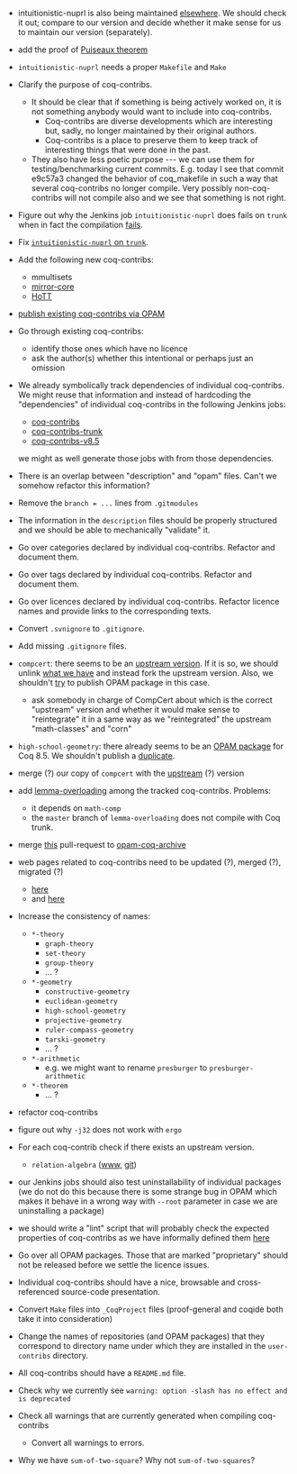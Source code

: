  - intuitionistic-nuprl is also being maintained [elsewhere](https://github.com/vrahli/NuprlInCoq). We should check it out; compare to our version and decide whether it make sense for us to maintain our version (separately).
 - add the proof of [Puiseaux theorem](https://scm.gforge.inria.fr/anonscm/git/puiseuxth/puiseuxth.git)
 - `intuitionistic-nuprl` needs a proper `Makefile` and `Make`
 - Clarify the purpose of coq-contribs.
   - It should be clear that if something is being actively worked on,
     it is not something anybody would want to include into coq-contribs.
     - Coq-contribs are diverse developments which are interesting but, sadly, no longer maintained by their original authors.
     - Coq-contribs is a place to preserve them to keep track of interesting things that were done in the past.
   - They also have less poetic purpose --- we can use them for testing/benchmarking current commits.
     E.g. today I see that commit e9c57a3 changed the behavior of coq_makefile in such a way that several
     coq-contribs no longer compile. Very possibly non-coq-contribs will not compile also
     and we see that something is not right.
 - Figure out why the Jenkins job `intuitionistic-nuprl` does fails on `trunk` when in fact the compilation [fails](https://ci.inria.fr/coq/job/bench-intuitionistic-nuprl/34/console).
 - Fix [`intuitionistic-nuprl` on `trunk`](https://ci.inria.fr/coq/job/bench-intuitionistic-nuprl/34/console).
 - Add the following new coq-contribs:
   - mmultisets
   - [mirror-core](https://github.com/coq-contribs/coq-contribs/issues/1)
   - [HoTT](https://github.com/coq-contribs/coq-contribs/issues/2)
 - [publish existing coq-contribs via OPAM](https://github.com/coq/opam-coq-archive/pull/72)
 - Go through existing coq-contribs:
   - identify those ones which have no licence
   - ask the author(s) whether this intentional or perhaps just an omission
 - We already symbolically track dependencies of individual coq-contribs. We might reuse that information and instead of hardcoding the "dependencies" of individual coq-contribs in the following Jenkins jobs:
   - [coq-contribs](https://ci.inria.fr/coq/view/coq-contribs/job/coq-contribs/)
   - [coq-contribs-trunk](https://ci.inria.fr/coq/view/coq-contribs/job/coq-contribs-trunk/)
   - [coq-contribs-v8.5](https://ci.inria.fr/coq/view/coq-contribs/job/coq-contribs-v8.5/)
   
   we might as well generate those jobs with from those dependencies.
 - There is an overlap between "description" and "opam" files. Can't we somehow refactor this information?
 - Remove the `branch = ...` lines from `.gitmodules`
 - The information in the `description` files should be properly structured and we should be able to mechanically "validate" it.
 - Go over categories declared by individual coq-contribs. Refactor and document them.
 - Go over tags declared by individual coq-contribs. Refactor and document them.
 - Go over licences declared by individual coq-contribs. Refactor licence names and provide links to the corresponding texts.
 - Convert `.svnignore` to `.gitignore`.
 - Add missing `.gitignore` files.
 - `compcert`: there seems to be an [upstream version](https://github.com/coq/opam-coq-archive/blob/master/released/packages/coq-compcert/coq-compcert.2.6.0/opam). If it is so, we should unlink [what we have](https://github.com/coq-contribs/compcert/tree/master) and instead fork the upstream version. Also, we shouldn't [try](https://github.com/matej-kosik/opam-coq-archive/tree/master/released/packages/coq-compcert/coq-compcert.8.5.0) to publish OPAM package in this case.
   - ask somebody in charge of CompCert about which is the correct "upstream" version
     and whether it would make sense to "reintegrate" it in a same way as we "reintegrated"
     the upstream "math-classes" and "corn"
 - `high-school-geometry`: there already seems to be an [OPAM package](https://github.com/matej-kosik/opam-coq-archive/tree/master/released/packages/coq-high-school-geometry/coq-high-school-geometry.1.0.0) for Coq 8.5. We shouldn't publish a [duplicate](https://github.com/matej-kosik/opam-coq-archive/tree/master/released/packages/coq-high-school-geometry/coq-high-school-geometry.8.5.0).
 - merge (?) our copy of `compcert` with the [upstream](https://github.com/AbsInt/CompCert) (?) version
 - add [lemma-overloading](https://github.com/coq-contribs/lemma-overloading) among the tracked coq-contribs. Problems:
   - it depends on `math-comp`
   - the `master` branch of `lemma-overloading` does not compile with Coq trunk.
 - merge [this](https://github.com/coq/opam-coq-archive/pull/72) pull-request to [opam-coq-archive](https://github.com/coq/opam-coq-archive)
 - web pages related to coq-contribs need to be updated (?), merged (?), migrated (?)
   - [here](http://www.lix.polytechnique.fr/coq/pylons/contribs/index)
   - and [here](http://coq.inria.fr/opam/www/archive.html)
 - Increase the consistency of names:
   - `*-theory` 
     - `graph-theory`
     - `set-theory`
     - `group-theory`
     - ... ?
   - `*-geometry`
     - `constructive-geometry`
     - `euclidean-geometry`
     - `high-school-geometry`
     - `projective-geometry`
     - `ruler-compass-geometry`
     - `tarski-geometry`
     - ... ?
   - `*-arithmetic`
     - e.g. we might want to rename `presburger` to `presburger-arithmetic`
   - `*-theorem`
     - ... ?
 - refactor coq-contribs
 - figure out why `-j32` does not work with `ergo`
 - For each coq-contrib check if there exists an upstream version.
   - `relation-algebra` ([www](http://perso.ens-lyon.fr/damien.pous/ra/), [git](https://github.com/damien-pous/relation-algebra))
 - our Jenkins jobs should also test uninstallability of individual packages
   (we do not do this because there is some strange bug in OPAM which makes it behave in a wrong way with `--root` parameter in case we are uninstalling a package)
 - we should write a "lint" script that will probably check the expected properties of coq-contribs as we have informally defined them [here](https://github.com/coq-contribs/coq-contribs/blob/master/FAQ.md#what-are-the-common-properties-of-all-coq-contribs)
 - Go over all OPAM packages. Those that are marked "proprietary" should not be released before we settle the licence issues.
 - Individual coq-contribs should have a nice, browsable and cross-referenced source-code presentation.
 - Convert `Make` files into `_CoqProject` files (proof-general and coqide both take it into consideration)
 - Change the names of repositories (and OPAM packages) that they correspond to directory name under which they are installed in the `user-contribs` directory.
 - All coq-contribs should have a `README.md` file.
 - Check why we currently see `warning: option -slash has no effect and is deprecated`
 - Check all warnings that are currently generated when compiling coq-contribs
   - Convert all warnings to errors.
 - Why we have `sum-of-two-square`? Why not `sum-of-two-squares`?
